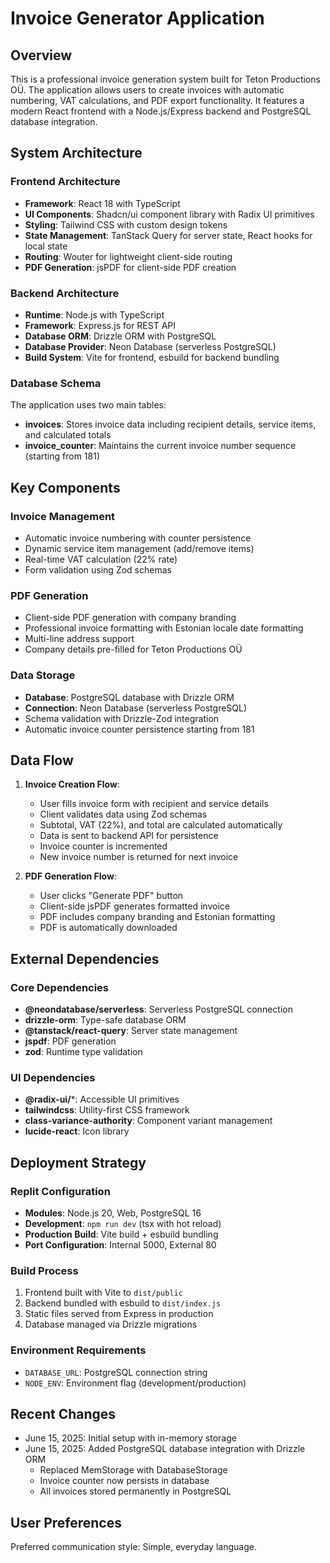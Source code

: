 # Invoice Generator Application

## Overview

This is a professional invoice generation system built for Teton Productions OÜ. The application allows users to create invoices with automatic numbering, VAT calculations, and PDF export functionality. It features a modern React frontend with a Node.js/Express backend and PostgreSQL database integration.

## System Architecture

### Frontend Architecture
- **Framework**: React 18 with TypeScript
- **UI Components**: Shadcn/ui component library with Radix UI primitives
- **Styling**: Tailwind CSS with custom design tokens
- **State Management**: TanStack Query for server state, React hooks for local state
- **Routing**: Wouter for lightweight client-side routing
- **PDF Generation**: jsPDF for client-side PDF creation

### Backend Architecture
- **Runtime**: Node.js with TypeScript
- **Framework**: Express.js for REST API
- **Database ORM**: Drizzle ORM with PostgreSQL
- **Database Provider**: Neon Database (serverless PostgreSQL)
- **Build System**: Vite for frontend, esbuild for backend bundling

### Database Schema
The application uses two main tables:
- **invoices**: Stores invoice data including recipient details, service items, and calculated totals
- **invoice_counter**: Maintains the current invoice number sequence (starting from 181)

## Key Components

### Invoice Management
- Automatic invoice numbering with counter persistence
- Dynamic service item management (add/remove items)
- Real-time VAT calculation (22% rate)
- Form validation using Zod schemas

### PDF Generation
- Client-side PDF generation with company branding
- Professional invoice formatting with Estonian locale date formatting
- Multi-line address support
- Company details pre-filled for Teton Productions OÜ

### Data Storage
- **Database**: PostgreSQL database with Drizzle ORM
- **Connection**: Neon Database (serverless PostgreSQL)
- Schema validation with Drizzle-Zod integration
- Automatic invoice counter persistence starting from 181

## Data Flow

1. **Invoice Creation Flow**:
   - User fills invoice form with recipient and service details
   - Client validates data using Zod schemas
   - Subtotal, VAT (22%), and total are calculated automatically
   - Data is sent to backend API for persistence
   - Invoice counter is incremented
   - New invoice number is returned for next invoice

2. **PDF Generation Flow**:
   - User clicks "Generate PDF" button
   - Client-side jsPDF generates formatted invoice
   - PDF includes company branding and Estonian formatting
   - PDF is automatically downloaded

## External Dependencies

### Core Dependencies
- **@neondatabase/serverless**: Serverless PostgreSQL connection
- **drizzle-orm**: Type-safe database ORM
- **@tanstack/react-query**: Server state management
- **jspdf**: PDF generation
- **zod**: Runtime type validation

### UI Dependencies
- **@radix-ui/***: Accessible UI primitives
- **tailwindcss**: Utility-first CSS framework
- **class-variance-authority**: Component variant management
- **lucide-react**: Icon library

## Deployment Strategy

### Replit Configuration
- **Modules**: Node.js 20, Web, PostgreSQL 16
- **Development**: `npm run dev` (tsx with hot reload)
- **Production Build**: Vite build + esbuild bundling
- **Port Configuration**: Internal 5000, External 80

### Build Process
1. Frontend built with Vite to `dist/public`
2. Backend bundled with esbuild to `dist/index.js`
3. Static files served from Express in production
4. Database managed via Drizzle migrations

### Environment Requirements
- `DATABASE_URL`: PostgreSQL connection string
- `NODE_ENV`: Environment flag (development/production)

## Recent Changes
- June 15, 2025: Initial setup with in-memory storage
- June 15, 2025: Added PostgreSQL database integration with Drizzle ORM
  - Replaced MemStorage with DatabaseStorage
  - Invoice counter now persists in database
  - All invoices stored permanently in PostgreSQL

## User Preferences

Preferred communication style: Simple, everyday language.
